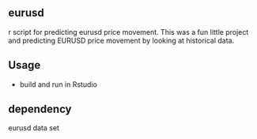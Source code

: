 ## eurusd
r script for predicting eurusd price movement. This was a fun little project and predicting EURUSD price movement by looking at historical data. 

## Usage
* build and run in Rstudio

## dependency
eurusd data set
